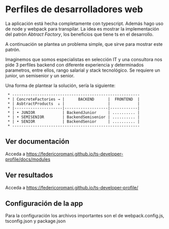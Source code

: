 # Perfiles de desarrolladores web

La aplicación está hecha completamente con typescript. Además hago uso de node y webpack para transpilar.
La idea es mostrar la implementación del patrón *Abtract Factory*, los beneficios que tiene ts en el desarrollo.

A continuación se plantea un problema simple, que sirve para mostrar este patrón.

Imaginemos que somos especialistas en selección IT y una consultora nos pide 3 perfiles backend con diferente experiencia y determinados parametros, entre ellos, rango salarial y stack tecnológico. Se requiere un junior, un semisenior y un senior.

Una forma de plantear la solución, sería la siguiente:

```
 * --------------------------------------------------------
 * | ConcreteFactories → |      BACKEND      |  FRONTEND  |
 * | AsbtractProducts  ↓ |                   |            |
 * |---------------------|-------------------|------------|
 * | • JUNIOR            | BackendJunior     | .......... |
 * | • SEMISENIOR        | BackendSemisenior | .......... |
 * | • SENIOR            | BackendSenior     | .......... |
 * --------------------------------------------------------
```
## Ver documentación
Acceda a https://federicoromani.github.io/ts-developer-profile/docs/modules

## Ver resultados
Acceda a https://federicoromani.github.io/ts-developer-profile/

## Configuración de la app
Para la configuración los archivos importantes son el de webpack.config.js, tsconfig.json y package.json
